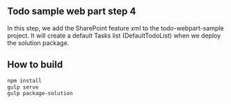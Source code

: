 ## Todo sample web part step 4

In this step, we add the SharePoint feature xml to the todo-webpart-sample project. It will create a
default Tasks list (DefaultTodoList) when we deploy the solution package.

## How to build

```bash
npm install
gulp serve
gulp package-solution
```
